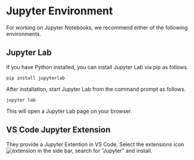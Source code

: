 # Jupyter Environment

For working on Jupyter Notebooks, we recommend either of the following environments.

## Jupyter Lab

If you have Python installed, you can install Jupyter Lab via pip as follows.

```none
pip install jupyterlab
```

After installation, start Jupyter Lab from the command prompt as follows.

```none
jupyter lab
```

This will open a Jupyter Lab page on your browser.

## VS Code Jupyter Extension

They provide a Jupyter Extention in VS Code. Select the extensions icon ![extension](../../images/extensions.svg) in the side bar, search for "Jupyter" and install.